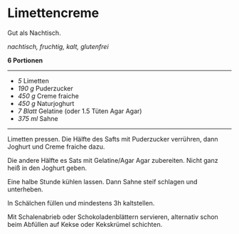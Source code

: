 # Limettencreme

Gut als Nachtisch.

*nachtisch, fruchtig, kalt, glutenfrei*

**6 Portionen**

---

- *5* Limetten
- *190 g* Puderzucker
- *450 g* Creme fraiche
- *450 g* Naturjoghurt
- *7 Blatt* Gelatine (oder 1.5 Tüten Agar Agar)
- *375 ml* Sahne

---

Limetten pressen. Die Hälfte des Safts mit Puderzucker verrühren, dann Joghurt und Creme fraiche dazu.

Die andere Hälfte es Sats mit Gelatine/Agar Agar zubereiten. Nicht ganz heiß in den Joghurt geben.

Eine halbe Stunde kühlen lassen. Dann Sahne steif schlagen und unterheben.

In Schälchen füllen und mindestens 3h kaltstellen.

Mit Schalenabrieb oder Schokoladenblättern servieren, alternativ schon beim Abfüllen auf Kekse oder Kekskrümel
schichten.
